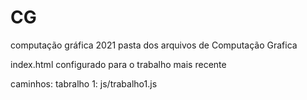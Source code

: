 # CG
computação gráfica 2021
pasta dos arquivos de Computação Grafica

index.html configurado para o trabalho mais recente

caminhos:
tabralho 1:
js/trabalho1.js

